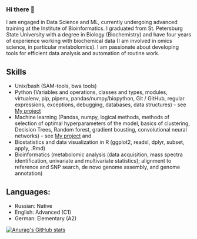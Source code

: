 ### Hi there 👋

I am engaged in Data Science and ML, currently undergoing advanced training at the Institute of Bioinformatics. I graduated from St. Petersburg State University with a degree in Biology (Biochemistry) and have four years of experience working with biochemical data (I am involved in omics science, in particular metabolomics). I am passionate about developing tools for efficient data analysis and automation of routine work.

## Skills
- Unix/bash (SAM-tools, bwa tools)
- Python (Variables and operations, classes and types, modules, virtualenv, pip, pipenv, pandas/numpy/biopython, Git / GitHub, regular expressions, exceptions, debugging, databases, data structures) - see [My project](https://github.com/nerofeeva2001/Python_projects)
- Machine learning (Pandas, numpy, logical methods, methods of selection of optimal hyperparameters of the model, basics of clustering, Decision Trees, Random forest, gradient bousting, convolutional neural networks) - see [My project](https://github.com/nerofeeva2001/BI-ml-2024) and 
- Biostatistics and data visualization in R (ggplot2, readxl, dplyr, subset, apply, .Rmd) 
- Bioinformatics (metabolomic analysis (data acquisition, mass spectra identification, univariate and multivariate statistics); alignment to reference and SNP search, de novo genome assembly, and genome annotation)

## Languages:
- Russian: Native
- English: Advanced (C1)
- German: Elementary (A2)

[![Anurag's GitHub stats](https://github-readme-stats.vercel.app/apinerofeeva2001=anuraghazra)](https://github.com/anuraghazra/github-readme-stats)
